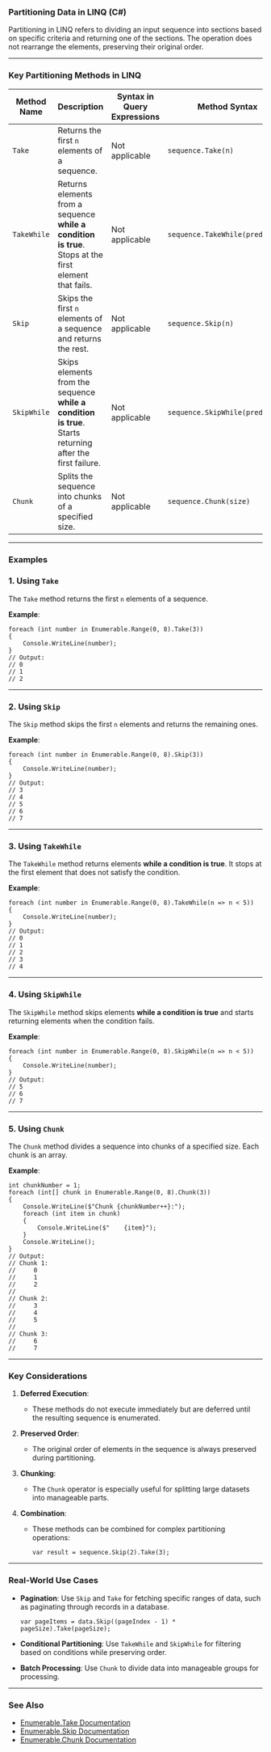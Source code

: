 ### Partitioning Data in LINQ (C#)

Partitioning in LINQ refers to dividing an input sequence into sections based on specific criteria and returning one of
the sections. The operation does not rearrange the elements, preserving their original order.

---

### **Key Partitioning Methods in LINQ**

| **Method Name** | **Description**                                                                                           | **Syntax in Query Expressions** | **Method Syntax**               |
| --------------- | --------------------------------------------------------------------------------------------------------- | ------------------------------- | ------------------------------- |
| `Take`          | Returns the first `n` elements of a sequence.                                                             | Not applicable                  | `sequence.Take(n)`              |
| `TakeWhile`     | Returns elements from a sequence **while a condition is true**. Stops at the first element that fails.    | Not applicable                  | `sequence.TakeWhile(predicate)` |
| `Skip`          | Skips the first `n` elements of a sequence and returns the rest.                                          | Not applicable                  | `sequence.Skip(n)`              |
| `SkipWhile`     | Skips elements from the sequence **while a condition is true**. Starts returning after the first failure. | Not applicable                  | `sequence.SkipWhile(predicate)` |
| `Chunk`         | Splits the sequence into chunks of a specified size.                                                      | Not applicable                  | `sequence.Chunk(size)`          |

---

### **Examples**

### **1\. Using `Take`**

The `Take` method returns the first `n` elements of a sequence.

**Example**:

```
foreach (int number in Enumerable.Range(0, 8).Take(3))
{
    Console.WriteLine(number);
}
// Output:
// 0
// 1
// 2

```

---

### **2\. Using `Skip`**

The `Skip` method skips the first `n` elements and returns the remaining ones.

**Example**:

```
foreach (int number in Enumerable.Range(0, 8).Skip(3))
{
    Console.WriteLine(number);
}
// Output:
// 3
// 4
// 5
// 6
// 7

```

---

### **3\. Using `TakeWhile`**

The `TakeWhile` method returns elements **while a condition is true**. It stops at the first element that does not
satisfy the condition.

**Example**:

```
foreach (int number in Enumerable.Range(0, 8).TakeWhile(n => n < 5))
{
    Console.WriteLine(number);
}
// Output:
// 0
// 1
// 2
// 3
// 4

```

---

### **4\. Using `SkipWhile`**

The `SkipWhile` method skips elements **while a condition is true** and starts returning elements when the condition
fails.

**Example**:

```
foreach (int number in Enumerable.Range(0, 8).SkipWhile(n => n < 5))
{
    Console.WriteLine(number);
}
// Output:
// 5
// 6
// 7

```

---

### **5\. Using `Chunk`**

The `Chunk` method divides a sequence into chunks of a specified size. Each chunk is an array.

**Example**:

```
int chunkNumber = 1;
foreach (int[] chunk in Enumerable.Range(0, 8).Chunk(3))
{
    Console.WriteLine($"Chunk {chunkNumber++}:");
    foreach (int item in chunk)
    {
        Console.WriteLine($"    {item}");
    }
    Console.WriteLine();
}
// Output:
// Chunk 1:
//     0
//     1
//     2
//
// Chunk 2:
//     3
//     4
//     5
//
// Chunk 3:
//     6
//     7

```

---

### **Key Considerations**

1.  **Deferred Execution**:
    - These methods do not execute immediately but are deferred until the resulting sequence is enumerated.
2.  **Preserved Order**:
    - The original order of elements in the sequence is always preserved during partitioning.
3.  **Chunking**:
    - The `Chunk` operator is especially useful for splitting large datasets into manageable parts.
4.  **Combination**:

    - These methods can be combined for complex partitioning operations:

      ```
      var result = sequence.Skip(2).Take(3);

      ```

---

### **Real-World Use Cases**

- **Pagination**: Use `Skip` and `Take` for fetching specific ranges of data, such as paginating through records in a
  database.

  ```
  var pageItems = data.Skip((pageIndex - 1) * pageSize).Take(pageSize);

  ```

- **Conditional Partitioning**: Use `TakeWhile` and `SkipWhile` for filtering based on conditions while preserving
  order.

- **Batch Processing**: Use `Chunk` to divide data into manageable groups for processing.

---

### **See Also**

- [Enumerable.Take Documentation](https://learn.microsoft.com/en-us/dotnet/api/system.linq.enumerable.take)
- [Enumerable.Skip Documentation](https://learn.microsoft.com/en-us/dotnet/api/system.linq.enumerable.skip)
- [Enumerable.Chunk Documentation](https://learn.microsoft.com/en-us/dotnet/api/system.linq.enumerable.chunk)

